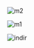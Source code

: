 ![m2](https://user-images.githubusercontent.com/65457096/195421377-edb82bfc-cd01-4359-927f-15eaae13ae72.png)

![m1](https://user-images.githubusercontent.com/65457096/195421384-084f313b-1d7a-42f7-a932-23337b70f9da.png)

![indir](https://user-images.githubusercontent.com/65457096/195421400-6ab400d2-09c2-441b-b101-b22d31f7108b.png)

